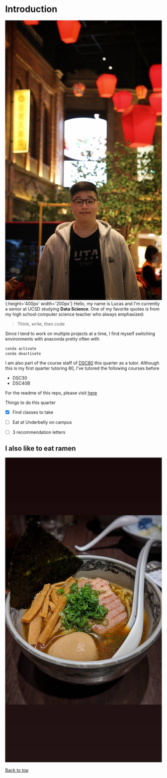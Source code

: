 # Introduction

![pic of me](./me.JPG){:height='400px' width='200px'}
Hello, my name is Lucas and I'm currently a senior at UCSD studying **Data Science**.
One of my favorite quotes is from my high school computer science teacher who always emphasized:
> Think, write, then code

Since I tend to work on multiple projects at a time, I find myself switching environments with anaconda pretty often with 
```
conda activate
conda deactivate
```


I am also part of the course staff of [DSC80](http://dsc80.com) this quarter as a tutor. Although this is my first quarter tutoring 80, I've tutored the following courses before
- DSC30
- DSC40B

For the readme of this repo, please visit [here](./README.md)

Things to do this quarter
- [x] Find classes to take
- [ ] Eat at Underbelly on campus
- [ ] 3 recommendation letters


## I also like to eat ramen
![I like ramen](./ramen.JPG)

[Back to top](#introduction)


